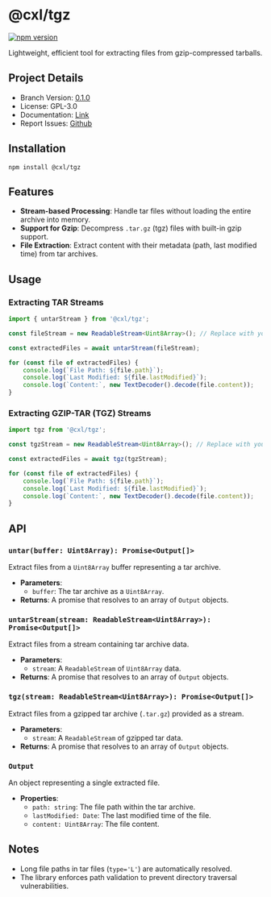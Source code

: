 # @cxl/tgz 
	
[![npm version](https://badge.fury.io/js/%40cxl%2Ftgz.svg)](https://badge.fury.io/js/%40cxl%2Ftgz)

Lightweight, efficient tool for extracting files from gzip-compressed tarballs.

## Project Details

-   Branch Version: [0.1.0](https://npmjs.com/package/@cxl/tgz/v/0.1.0)
-   License: GPL-3.0
-   Documentation: [Link](https://github.com/cxlio/open/tgz)
-   Report Issues: [Github](https://github.com/cxlio/open/issues)

## Installation

	npm install @cxl/tgz

## Features

-   **Stream-based Processing**: Handle tar files without loading the entire archive into memory.
-   **Support for Gzip**: Decompress `.tar.gz` (tgz) files with built-in gzip support.
-   **File Extraction**: Extract content with their metadata (path, last modified time) from tar archives.

## Usage

### Extracting TAR Streams

```typescript
import { untarStream } from '@cxl/tgz';

const fileStream = new ReadableStream<Uint8Array>(); // Replace with your stream source.

const extractedFiles = await untarStream(fileStream);

for (const file of extractedFiles) {
	console.log(`File Path: ${file.path}`);
	console.log(`Last Modified: ${file.lastModified}`);
	console.log(`Content:`, new TextDecoder().decode(file.content));
}
```

### Extracting GZIP-TAR (TGZ) Streams

```typescript
import tgz from '@cxl/tgz';

const tgzStream = new ReadableStream<Uint8Array>(); // Replace with your stream source.

const extractedFiles = await tgz(tgzStream);

for (const file of extractedFiles) {
	console.log(`File Path: ${file.path}`);
	console.log(`Last Modified: ${file.lastModified}`);
	console.log(`Content:`, new TextDecoder().decode(file.content));
}
```

## API

### `untar(buffer: Uint8Array): Promise<Output[]>`

Extract files from a `Uint8Array` buffer representing a tar archive.

-   **Parameters**:
    -   `buffer`: The tar archive as a `Uint8Array`.
-   **Returns**: A promise that resolves to an array of `Output` objects.

### `untarStream(stream: ReadableStream<Uint8Array>): Promise<Output[]>`

Extract files from a stream containing tar archive data.

-   **Parameters**:
    -   `stream`: A `ReadableStream` of `Uint8Array` data.
-   **Returns**: A promise that resolves to an array of `Output` objects.

### `tgz(stream: ReadableStream<Uint8Array>): Promise<Output[]>`

Extract files from a gzipped tar archive (`.tar.gz`) provided as a stream.

-   **Parameters**:
    -   `stream`: A `ReadableStream` of gzipped tar data.
-   **Returns**: A promise that resolves to an array of `Output` objects.

### `Output`

An object representing a single extracted file.

-   **Properties**:
    -   `path: string`: The file path within the tar archive.
    -   `lastModified: Date`: The last modified time of the file.
    -   `content: Uint8Array`: The file content.

## Notes

-   Long file paths in tar files (`type='L'`) are automatically resolved.
-   The library enforces path validation to prevent directory traversal vulnerabilities.
